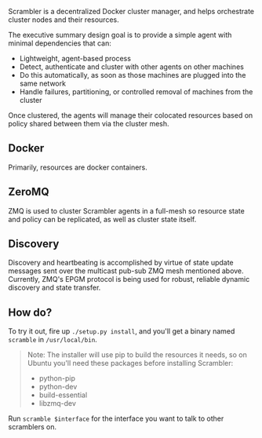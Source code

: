 Scrambler is a decentralized Docker cluster manager, and helps orchestrate cluster nodes and their resources.

The executive summary design goal is to provide a simple agent with minimal dependencies that can:

* Lightweight, agent-based process
* Detect, authenticate and cluster with other agents on other machines
* Do this automatically, as soon as those machines are plugged into the same network
* Handle failures, partitioning, or controlled removal of machines from the cluster

Once clustered, the agents will manage their colocated resources based on policy shared between them via the cluster mesh.

Docker
---
Primarily, resources are docker containers.

ZeroMQ
---
ZMQ is used to cluster Scrambler agents in a full-mesh so resource state and policy can be replicated, as well as cluster state itself.

Discovery
---
Discovery and heartbeating is accomplished by virtue of state update messages sent over the
multicast pub-sub ZMQ mesh mentioned above. Currently, ZMQ's EPGM protocol is being used for
robust, reliable dynamic discovery and state transfer.

How do?
---

To try it out, fire up `./setup.py install`, and you'll get a binary named `scramble` in `/usr/local/bin`.

> Note: The installer will use pip to build the resources it needs, so on Ubuntu you'll need these
> packages before installing Scrambler:
> - python-pip
> - python-dev
> - build-essential
> - libzmq-dev

Run `scramble $interface` for the interface you want to talk to other scramblers on.
